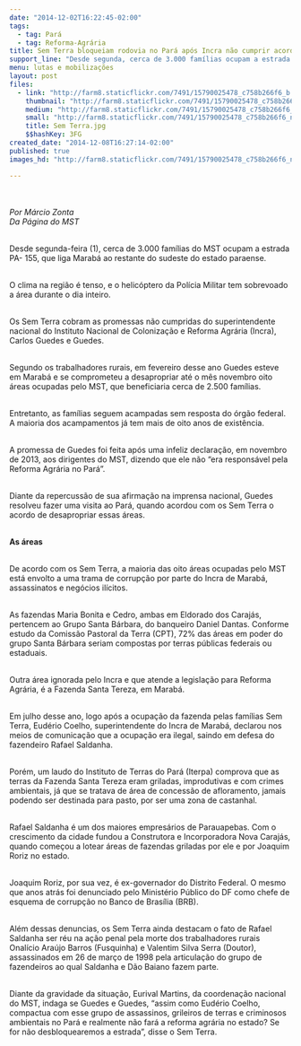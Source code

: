 ```yaml
---
date: "2014-12-02T16:22:45-02:00"
tags:
  - tag: Pará
  - tag: Reforma-Agrária
title: Sem Terra bloqueiam rodovia no Pará após Incra não cumprir acordo
support_line: "Desde segunda, cerca de 3.000 famílias ocupam a estrada PA- 155, que liga Marabá ao restante do sudeste do estado."
menu: lutas e mobilizações
layout: post
files:
  - link: "http://farm8.staticflickr.com/7491/15790025478_c758b266f6_b.jpg"
    thumbnail: "http://farm8.staticflickr.com/7491/15790025478_c758b266f6_t.jpg"
    medium: "http://farm8.staticflickr.com/7491/15790025478_c758b266f6_z.jpg"
    small: "http://farm8.staticflickr.com/7491/15790025478_c758b266f6_n.jpg"
    title: Sem Terra.jpg
    $$hashKey: 3FG
created_date: "2014-12-08T16:27:14-02:00"
published: true
images_hd: "http://farm8.staticflickr.com/7491/15790025478_c758b266f6_n.jpg"

---
```

<div id="content-header">
<div id="content-title">
<p><br />
<br />
<em>Por M&aacute;rcio Zonta<br />
Da P&aacute;gina do MST</em></p>
</div>
</div>

<div id="content-area">
<div id="default-content">
<div id="node-16822">
<div>
<div>
<p><br />
Desde segunda-feira (1), cerca de 3.000 fam&iacute;lias do MST ocupam a estrada PA- 155, que liga Marab&aacute; ao restante do sudeste do estado paraense.&nbsp;</p>

<p><br />
O clima na regi&atilde;o &eacute; tenso, e o helic&oacute;ptero da Pol&iacute;cia Militar tem sobrevoado a &aacute;rea durante o dia inteiro.</p>

<p><br />
Os Sem Terra cobram as promessas n&atilde;o cumpridas do superintendente nacional do Instituto Nacional de Coloniza&ccedil;&atilde;o e Reforma Agr&aacute;ria (Incra), Carlos Guedes e Guedes.</p>

<p><br />
Segundo os trabalhadores rurais, em fevereiro desse ano Guedes esteve em Marab&aacute; e se comprometeu a desapropriar at&eacute; o m&ecirc;s novembro oito &aacute;reas ocupadas pelo MST, que beneficiaria cerca de 2.500 fam&iacute;lias.</p>

<p><br />
Entretanto, as fam&iacute;lias seguem acampadas sem resposta do &oacute;rg&atilde;o federal. A maioria dos acampamentos j&aacute; tem mais de oito anos de exist&ecirc;ncia.&nbsp;</p>

<p><br />
A promessa de Guedes foi feita ap&oacute;s uma infeliz declara&ccedil;&atilde;o, em novembro de 2013, aos dirigentes do MST, dizendo que ele n&atilde;o &ldquo;era respons&aacute;vel pela Reforma Agr&aacute;ria no Par&aacute;&rdquo;.</p>

<p><br />
Diante da repercuss&atilde;o de sua afirma&ccedil;&atilde;o na imprensa nacional, Guedes resolveu fazer uma visita ao Par&aacute;, quando acordou com os Sem Terra o acordo de desapropriar essas &aacute;reas.</p>

<p><br />
<strong>As &aacute;reas</strong></p>

<p><br />
De acordo com os Sem Terra, a maioria das oito &aacute;reas ocupadas pelo MST est&aacute; envolto a uma trama de corrup&ccedil;&atilde;o por parte do Incra de Marab&aacute;, assassinatos e neg&oacute;cios il&iacute;citos. &nbsp;</p>

<p><br />
As fazendas Maria Bonita e Cedro, ambas em Eldorado dos Caraj&aacute;s, pertencem ao Grupo Santa B&aacute;rbara, do banqueiro Daniel Dantas. Conforme estudo da Comiss&atilde;o Pastoral da Terra (CPT), 72% das &aacute;reas em poder do grupo Santa B&aacute;rbara seriam compostas por terras p&uacute;blicas federais ou estaduais.</p>

<p><br />
Outra &aacute;rea ignorada pelo Incra e que atende a legisla&ccedil;&atilde;o para Reforma Agr&aacute;ria, &eacute; a Fazenda Santa Tereza, em Marab&aacute;.</p>

<p><br />
Em julho desse ano, logo ap&oacute;s a ocupa&ccedil;&atilde;o da fazenda pelas fam&iacute;lias Sem Terra, Eud&eacute;rio Coelho, superintendente do Incra de Marab&aacute;, declarou nos meios de comunica&ccedil;&atilde;o que a ocupa&ccedil;&atilde;o era ilegal, saindo em defesa do fazendeiro Rafael Saldanha.</p>

<p><br />
Por&eacute;m, um laudo do Instituto de Terras do Par&aacute; (Iterpa) comprova que as terras da Fazenda Santa Tereza eram griladas, improdutivas e com crimes ambientais, j&aacute; que se tratava de &aacute;rea de concess&atilde;o de afloramento, jamais podendo ser destinada para pasto, por ser uma zona de castanhal.</p>

<p><br />
Rafael Saldanha &eacute; um dos maiores empres&aacute;rios de Parauapebas. Com o crescimento da cidade fundou a Construtora e Incorporadora Nova Caraj&aacute;s, quando come&ccedil;ou a lotear &aacute;reas de fazendas griladas por ele e por Joaquim Roriz no estado.</p>

<p><br />
Joaquim Roriz, por sua vez, &eacute; ex-governador do Distrito Federal. O mesmo que anos atr&aacute;s foi denunciado pelo Minist&eacute;rio P&uacute;blico do DF como chefe de esquema de corrup&ccedil;&atilde;o no Banco de Bras&iacute;lia (BRB).</p>

<p><br />
Al&eacute;m dessas denuncias, os Sem Terra ainda destacam o fato de Rafael Saldanha ser r&eacute;u na a&ccedil;&atilde;o penal pela morte dos trabalhadores rurais Onal&iacute;cio Ara&uacute;jo Barros (Fusquinha) e Valentim Silva Serra (Doutor), assassinados em 26 de mar&ccedil;o de 1998 pela articula&ccedil;&atilde;o do grupo de fazendeiros ao qual Saldanha e D&atilde;o Baiano fazem parte.&nbsp;</p>

<p><br />
Diante da gravidade da situa&ccedil;&atilde;o, Eurival Martins, da coordena&ccedil;&atilde;o nacional do MST, indaga se Guedes e Guedes, &ldquo;assim como Eud&eacute;rio Coelho, compactua com esse grupo de assassinos, grileiros de terras e criminosos ambientais no Par&aacute; e realmente n&atilde;o far&aacute; a reforma agr&aacute;ria no estado? Se for n&atilde;o desbloquearemos a estrada&rdquo;, disse o Sem Terra.&nbsp;</p>
</div>
</div>
</div>
</div>
</div>
